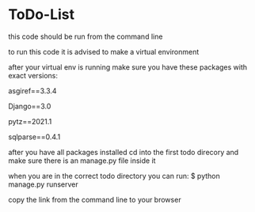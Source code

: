 # ToDo-List
this code should be run from the command line

to run this code it is advised to make a virtual environment 

after your virtual env is running make sure you have these packages with exact versions:

asgiref==3.3.4

Django==3.0

pytz==2021.1

sqlparse==0.4.1

after you have all packages installed cd into the first todo direcory and make sure there is an manage.py file inside it

when you are in the correct todo directory you can run:
$ python manage.py runserver

copy the link from the command line to your browser
